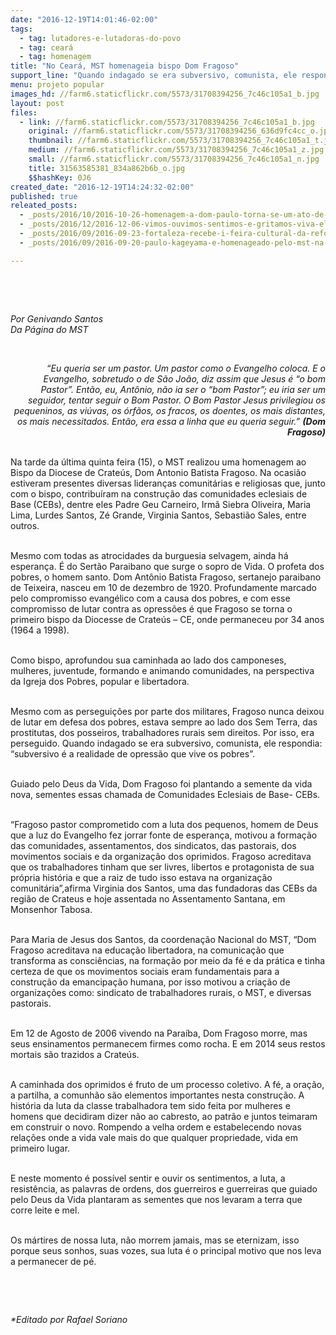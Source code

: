 ```yaml
---
date: "2016-12-19T14:01:46-02:00"
tags:
  - tag: lutadores-e-lutadoras-do-povo
  - tag: ceará
  - tag: homenagem
title: "No Ceará, MST homenageia bispo Dom Fragoso"
support_line: "Quando indagado se era subversivo, comunista, ele respondia: “subversivo é a realidade de opressão que vive os pobres”."
menu: projeto popular
images_hd: //farm6.staticflickr.com/5573/31708394256_7c46c105a1_b.jpg
layout: post
files:
  - link: //farm6.staticflickr.com/5573/31708394256_7c46c105a1_b.jpg
    original: //farm6.staticflickr.com/5573/31708394256_636d9fc4cc_o.jpg
    thumbnail: //farm6.staticflickr.com/5573/31708394256_7c46c105a1_t.jpg
    medium: //farm6.staticflickr.com/5573/31708394256_7c46c105a1_z.jpg
    small: //farm6.staticflickr.com/5573/31708394256_7c46c105a1_n.jpg
    title: 31563585381_834a862b6b_o.jpg
    $$hashKey: 0J6
created_date: "2016-12-19T14:24:32-02:00"
published: true
releated_posts:
  - _posts/2016/10/2016-10-26-homenagem-a-dom-paulo-torna-se-um-ato-de-resistencia-a-temer.md
  - _posts/2016/12/2016-12-06-vimos-ouvimos-sentimos-e-gritamos-viva-el-comandante-fidel.md
  - _posts/2016/09/2016-09-23-fortaleza-recebe-i-feira-cultural-da-reforma-agraria.md
  - _posts/2016/09/2016-09-20-paulo-kageyama-e-homenageado-pelo-mst-na-escola-florestan-fernandes.md

---
```

<p>&nbsp;</p>

<p>&nbsp;</p>

<p><em>Por Genivando Santos<br />
Da P&aacute;gina do MST</em></p>

<p>&nbsp;</p>

<p style="text-align: right;"><em>&ldquo;Eu queria ser um pastor. Um pastor como o Evangelho coloca. E o Evangelho, sobretudo o de S&atilde;o Jo&atilde;o, diz assim que Jesus &eacute; &ldquo;o bom Pastor&rdquo;. Ent&atilde;o, eu, Ant&ocirc;nio, n&atilde;o ia ser o &ldquo;bom Pastor&rdquo;; eu iria ser um seguidor, tentar seguir o Bom Pastor. O Bom Pastor Jesus privilegiou os pequeninos, as vi&uacute;vas, os &oacute;rf&atilde;os, os fracos, os doentes, os mais distantes, os mais necessitados. Ent&atilde;o, era essa a linha que eu queria seguir.&rdquo;</em> <strong><em>(Dom Fragoso)</em></strong></p>

<p><br />
Na tarde da &uacute;ltima quinta feira (15), o MST realizou uma homenagem ao Bispo da Diocese de Crate&uacute;s, Dom Antonio Batista Fragoso. Na ocasi&atilde;o estiveram presentes diversas lideran&ccedil;as comunit&aacute;rias e religiosas que, junto com o bispo, contribu&iacute;ram na constru&ccedil;&atilde;o das comunidades eclesiais de Base (CEBs), dentre eles Padre Geu Carneiro, Irm&atilde; Siebra Oliveira, Maria Lima, Lurdes Santos, Z&eacute; Grande, Virginia Santos, Sebasti&atilde;o Sales, entre outros.</p>

<p><br />
Mesmo com todas as atrocidades da burguesia selvagem, ainda h&aacute; esperan&ccedil;a. &Eacute; do Sert&atilde;o Paraibano que surge o sopro de Vida. O profeta dos pobres, o homem santo. Dom Ant&ocirc;nio Batista Fragoso, sertanejo paraibano de Teixeira, nasceu em 10 de dezembro de 1920. Profundamente marcado pelo compromisso evang&eacute;lico com a causa dos pobres, e com esse compromisso de lutar contra as opress&otilde;es &eacute; que Fragoso se torna o primeiro bispo da Diocesse de Crate&uacute;s &ndash; CE, onde permaneceu por 34 anos (1964 a 1998).</p>

<p><br />
Como bispo, aprofundou sua caminhada ao lado dos camponeses, mulheres, juventude, formando e animando comunidades, na perspectiva da Igreja dos Pobres, popular e libertadora.</p>

<p><br />
Mesmo com as persegui&ccedil;&otilde;es por parte dos militares, Fragoso nunca deixou de lutar em defesa dos pobres, estava sempre ao lado dos Sem Terra, das prostitutas, dos posseiros, trabalhadores rurais sem direitos. Por isso, era perseguido. Quando indagado se era subversivo, comunista, ele respondia: &ldquo;subversivo &eacute; a realidade de opress&atilde;o que vive os pobres&rdquo;.</p>

<p><br />
Guiado pelo Deus da Vida, Dom Fragoso foi plantando a semente da vida nova, sementes essas chamada de Comunidades Eclesiais de Base- CEBs.</p>

<p><br />
&ldquo;Fragoso pastor comprometido com a luta dos pequenos, homem de Deus que a luz do Evangelho fez jorrar fonte de esperan&ccedil;a, motivou a forma&ccedil;&atilde;o das comunidades, assentamentos, dos sindicatos, das pastorais, dos movimentos sociais e da organiza&ccedil;&atilde;o dos oprimidos. Fragoso acreditava que os trabalhadores tinham que ser livres, libertos e protagonista de sua pr&oacute;pria hist&oacute;ria e que a raiz de tudo isso estava na organiza&ccedil;&atilde;o comunit&aacute;ria&rdquo;,afirma Virginia dos Santos, uma das fundadoras das CEBs da regi&atilde;o de Crateus e hoje assentada no Assentamento Santana, em Monsenhor Tabosa.</p>

<p><br />
Para Maria de Jesus dos Santos, da coordena&ccedil;&atilde;o Nacional do MST, &ldquo;Dom Fragoso acreditava na educa&ccedil;&atilde;o libertadora, na comunica&ccedil;&atilde;o que transforma as consci&ecirc;ncias, na forma&ccedil;&atilde;o por meio da f&eacute; e da pr&aacute;tica e tinha certeza de que os movimentos sociais eram fundamentais para a constru&ccedil;&atilde;o da emancipa&ccedil;&atilde;o humana, por isso motivou a cria&ccedil;&atilde;o de organiza&ccedil;&otilde;es como: sindicato de trabalhadores rurais, o MST, e diversas pastorais.</p>

<p><br />
Em 12 de Agosto de 2006 vivendo na Para&iacute;ba, Dom Fragoso morre, mas seus ensinamentos permanecem firmes como rocha. E em 2014 seus restos mortais s&atilde;o trazidos a Crate&uacute;s.</p>

<p><br />
A caminhada dos oprimidos &eacute; fruto de um processo coletivo. A f&eacute;, a ora&ccedil;&atilde;o, a partilha, a comunh&atilde;o s&atilde;o elementos importantes nesta constru&ccedil;&atilde;o. A hist&oacute;ria da luta da classe trabalhadora tem sido feita por mulheres e homens que decidiram dizer n&atilde;o ao cabresto, ao patr&atilde;o e juntos teimaram em construir o novo. Rompendo a velha ordem e estabelecendo novas rela&ccedil;&otilde;es onde a vida vale mais do que qualquer propriedade, vida em primeiro lugar.</p>

<p><br />
E neste momento &eacute; poss&iacute;vel sentir e ouvir os sentimentos, a luta, a resist&ecirc;ncia, as palavras de ordens, dos guerreiros e guerreiras que guiado pelo Deus da Vida plantaram as sementes que nos levaram a terra que corre leite e mel.</p>

<p><br />
Os m&aacute;rtires de nossa luta, n&atilde;o morrem jamais, mas se eternizam, isso porque seus sonhos, suas vozes, sua luta &eacute; o principal motivo que nos leva a permanecer de p&eacute;.</p>

<p>&nbsp;</p>

<p>&nbsp;</p>

<p><em>*Editado por Rafael Soriano</em></p>
